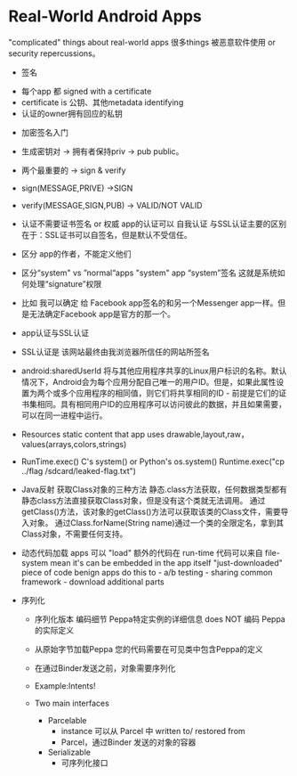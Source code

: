 # Real-World Android Apps
"complicated" things about real-world apps
很多things 被恶意软件使用 or security repercussions。

* 签名
- 每个app 都 signed with a certificate
- certificate is
	公钥、其他metadata identifying
- 认证的owner拥有回应的私钥

* 加密签名入门
- 生成密钥对 -> 拥有者保持priv -> pub public。
- 两个最重要的 -> sign & verify
- sign(MESSAGE,PRIVE) ->SIGN
- verify(MESSAGE,SIGN,PUB) -> VALID/NOT VALID

- 认证不需要证书签名 or 权威
	app的认证可以 自我认证
	与SSL认证主要的区别在于：SSL证书可以自签名，但是默认不受信任。
- 区分 app的作者，不能定义他们
- 区分“system" vs ”normal“apps
	"system" app “system”签名
	这就是系统如何处理“signature”权限
- 比如 我可以确定 给 Facebook app签名的和另一个Messenger app一样。但是无法确定Facebook app是官方的那一个。

* app认证与SSL认证
- SSL认证是 该网站最终由我浏览器所信任的网站所签名

* android:sharedUserId
	将与其他应用程序共享的Linux用户标识的名称。默认情况下，Android会为每个应用分配自己唯一的用户ID。但是，如果此属性设置为两个或多个应用程序的相同值，则它们将共享相同的ID  - 前提是它们的证书集相同。具有相同用户ID的应用程序可以访问彼此的数据，并且如果需要，可以在同一进程中运行。

* Resources
	static content that app uses
	drawable,layout,raw，
	values(arrays,colors,strings)

* RunTime.exec()
	 C's system() or Python's os.system()
	 Runtime.exec("cp ../flag /sdcard/leaked-flag.txt")

* Java反射
获取Class对象的三种方法
	静态.class方法获取，任何数据类型都有静态class方法直接获取Class对象，但是没有这个类就无法调用。
	通过getClass()方法，该对象的getClass()方法可以获取该类的Class文件，需要导入对象。
	通过Class.forName(String name)通过一个类的全限定名，拿到其Class对象，不需要任何支持。

* 动态代码加载
	apps 可以 "load" 额外的代码在 run-time
	代码可以来自 file-system
		mean it's can be embedded in the app itself
		"just-downloaded" piece of code
	benign apps do this to
		- a/b testing
		- sharing common framework
		- download additional parts

* 序列化
	- 序列化版本
		编码细节 Peppa特定实例的详细信息
		does NOT 编码 Peppa的实际定义
	- 从原始字节加载Peppa 
		您的代码需要在可见类中包含Peppa的定义

	- 在通过Binder发送之前，对象需要序列化

	- Example:Intents!

	- Two main interfaces
		- Parcelable
			- instance 可以从 Parcel 中 written to/ restored from
			- Parcel，通过Binder 发送的对象的容器
		- Serializable
			- 可序列化接口